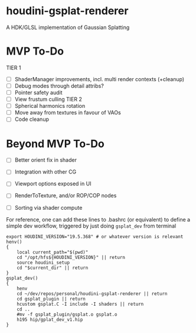 # houdini-gsplat-renderer
A HDK/GLSL implementation of Gaussian Splatting

# MVP To-Do
TIER 1
- [ ] ShaderManager improvements, incl. multi render contexts (+cleanup)
- [ ] Debug modes through detail attribs?
- [ ] Pointer safety audit
- [ ] View frustum culling
TIER 2
- [ ] Spherical harmonics rotation
- [ ] Move away from textures in favour of VAOs
- [ ] Code cleanup

# Beyond MVP To-Do
- [ ] Better orient fix in shader
- [ ] Integration with other CG
- [ ] Viewport options exposed in UI
- [ ] RenderToTexture, and/or ROP/COP nodes
- [ ] Sorting via shader compute









For reference, one can add these lines to .bashrc (or equivalent) to define a simple dev workflow, triggered by just doing `gsplat_dev` from terminal

```
export HOUDINI_VERSION="19.5.368" # or whatever version is relevant
henv()
{
    local current_path="$(pwd)"
    cd "/opt/hfs${HOUDINI_VERSION}" || return
    source houdini_setup
    cd "$current_dir" || return
}
gsplat_dev()
{
    henv
    cd ~/dev/repos/personal/houdini-gsplat-renderer || return
    cd gsplat_plugin || return
    hcustom gsplat.C -I include -I shaders || return
    cd ..
    #mv -f gsplat_plugin/gsplat.o gsplat.o
    h195 hip/gplat_dev_v1.hip
}
```
